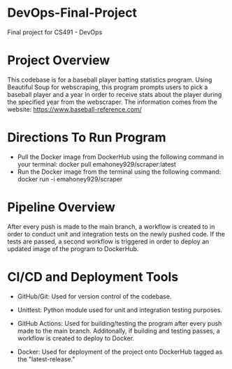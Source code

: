 # DevOps-Final-Project
Final project for CS491 - DevOps

# Project Overview
This codebase is for a baseball player batting statistics program. Using Beautiful Soup for webscraping,
this program prompts users to pick a baseball player and a year in order to receive stats about the player
during the specified year from the webscraper. The information comes from the website:
https://www.baseball-reference.com/

# Directions To Run Program
- Pull the Docker image from DockerHub using the following command in your terminal: docker pull emahoney929/scraper:latest
- Run the Docker image from the terminal using the following command: docker run -i emahoney929/scraper

# Pipeline Overview
After every push is made to the main branch, a workflow is created to in order to conduct unit and integration
tests on the newly pushed code. If the tests are passed, a second workflow is triggered in order to deploy
an updated image of the program to DockerHub.

# CI/CD and Deployment Tools
- GitHub/Git: Used for version control of the codebase.

- Unittest: Python module used for unit and integration testing purposes.

- GitHub Actions: Used for building/testing the program after every push made to the main branch.
  Additonally, if building and testing passes, a workflow is created to deploy to Docker.
  
- Docker: Used for deployment of the project onto DockerHub tagged as the "latest-release."
